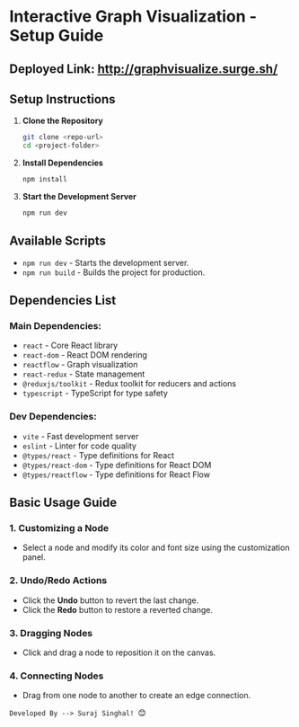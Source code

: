 # Interactive Graph Visualization - Setup Guide

## Deployed Link: http://graphvisualize.surge.sh/

## Setup Instructions

1. **Clone the Repository**

   ```sh
   git clone <repo-url>
   cd <project-folder>
   ```

2. **Install Dependencies**

   ```sh
   npm install
   ```

3. **Start the Development Server**
   ```sh
   npm run dev
   ```

## Available Scripts

- `npm run dev` - Starts the development server.
- `npm run build` - Builds the project for production.

## Dependencies List

### Main Dependencies:

- `react` - Core React library
- `react-dom` - React DOM rendering
- `reactflow` - Graph visualization
- `react-redux` - State management
- `@reduxjs/toolkit` - Redux toolkit for reducers and actions
- `typescript` - TypeScript for type safety

### Dev Dependencies:

- `vite` - Fast development server
- `eslint` - Linter for code quality
- `@types/react` - Type definitions for React
- `@types/react-dom` - Type definitions for React DOM
- `@types/reactflow` - Type definitions for React Flow

## Basic Usage Guide

### 1. **Customizing a Node**

- Select a node and modify its color and font size using the customization panel.

### 2. **Undo/Redo Actions**

- Click the **Undo** button to revert the last change.
- Click the **Redo** button to restore a reverted change.

### 3. **Dragging Nodes**

- Click and drag a node to reposition it on the canvas.

### 4. **Connecting Nodes**

- Drag from one node to another to create an edge connection.

`Developed By --> Suraj Singhal! `😊
